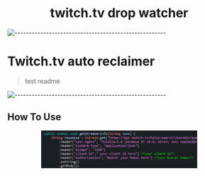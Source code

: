 <h1 align="center">twitch.tv drop watcher</h1>

![-----------------------------------------------------](https://raw.githubusercontent.com/andreasbm/readme/master/assets/lines/rainbow.png)

# Twitch.tv auto reclaimer
> test readme

![-----------------------------------------------------](https://raw.githubusercontent.com/andreasbm/readme/master/assets/lines/rainbow.png)

<h2>How To Use</h2>

<p align="center">
  <img src="images/img.PNG" width="70%" height="70%">
</p>
